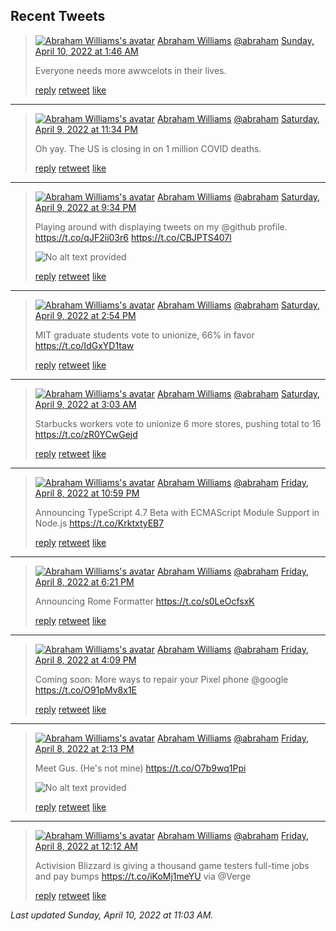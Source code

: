 ## Recent Tweets

> [![Abraham Williams's avatar](https://pbs.twimg.com/profile_images/897079141719195648/_mvh-QJH_mini.jpg)](https://twitter.com/abraham) [Abraham Williams](https://twitter.com/abraham) [@abraham](https://twitter.com/abraham) [Sunday, April 10, 2022 at 1:46 AM](https://twitter.com/abraham/status/1512970202069323782)
>
> Everyone needs more awwcelots in their lives.
>
> [reply](https://twitter.com/intent/tweet?in_reply_to=1512970202069323782) [retweet](https://twitter.com/intent/retweet?tweet_id=1512970202069323782) [like](https://twitter.com/intent/favorite?tweet_id=1512970202069323782)


---

> [![Abraham Williams's avatar](https://pbs.twimg.com/profile_images/897079141719195648/_mvh-QJH_mini.jpg)](https://twitter.com/abraham) [Abraham Williams](https://twitter.com/abraham) [@abraham](https://twitter.com/abraham) [Saturday, April 9, 2022 at 11:34 PM](https://twitter.com/abraham/status/1512937127327191054)
>
> Oh yay. The US is closing in on 1 million COVID deaths.
>
> [reply](https://twitter.com/intent/tweet?in_reply_to=1512937127327191054) [retweet](https://twitter.com/intent/retweet?tweet_id=1512937127327191054) [like](https://twitter.com/intent/favorite?tweet_id=1512937127327191054)


---

> [![Abraham Williams's avatar](https://pbs.twimg.com/profile_images/897079141719195648/_mvh-QJH_mini.jpg)](https://twitter.com/abraham) [Abraham Williams](https://twitter.com/abraham) [@abraham](https://twitter.com/abraham) [Saturday, April 9, 2022 at 9:34 PM](https://twitter.com/abraham/status/1512906793936109568)
>
> Playing around with displaying tweets on my @github profile. https://t.co/qJF2ii03r6 https://t.co/CBJPTS407l
>
> ![No alt text provided](https://pbs.twimg.com/media/FP7smmyXsAgWz8M.jpg)
>
> [reply](https://twitter.com/intent/tweet?in_reply_to=1512906793936109568) [retweet](https://twitter.com/intent/retweet?tweet_id=1512906793936109568) [like](https://twitter.com/intent/favorite?tweet_id=1512906793936109568)


---

> [![Abraham Williams's avatar](https://pbs.twimg.com/profile_images/897079141719195648/_mvh-QJH_mini.jpg)](https://twitter.com/abraham) [Abraham Williams](https://twitter.com/abraham) [@abraham](https://twitter.com/abraham) [Saturday, April 9, 2022 at 2:54 PM](https://twitter.com/abraham/status/1512806168795693068)
>
> MIT graduate students vote to unionize, 66% in favor
https://t.co/IdGxYD1taw
>
> [reply](https://twitter.com/intent/tweet?in_reply_to=1512806168795693068) [retweet](https://twitter.com/intent/retweet?tweet_id=1512806168795693068) [like](https://twitter.com/intent/favorite?tweet_id=1512806168795693068)


---

> [![Abraham Williams's avatar](https://pbs.twimg.com/profile_images/897079141719195648/_mvh-QJH_mini.jpg)](https://twitter.com/abraham) [Abraham Williams](https://twitter.com/abraham) [@abraham](https://twitter.com/abraham) [Saturday, April 9, 2022 at 3:03 AM](https://twitter.com/abraham/status/1512627218891034626)
>
> Starbucks workers vote to unionize 6 more stores, pushing total to 16 https://t.co/zR0YCwGejd
>
> [reply](https://twitter.com/intent/tweet?in_reply_to=1512627218891034626) [retweet](https://twitter.com/intent/retweet?tweet_id=1512627218891034626) [like](https://twitter.com/intent/favorite?tweet_id=1512627218891034626)


---

> [![Abraham Williams's avatar](https://pbs.twimg.com/profile_images/897079141719195648/_mvh-QJH_mini.jpg)](https://twitter.com/abraham) [Abraham Williams](https://twitter.com/abraham) [@abraham](https://twitter.com/abraham) [Friday, April 8, 2022 at 10:59 PM](https://twitter.com/abraham/status/1512565716360253442)
>
> Announcing TypeScript 4.7 Beta with ECMAScript Module Support in Node.js https://t.co/KrktxtyEB7
>
> [reply](https://twitter.com/intent/tweet?in_reply_to=1512565716360253442) [retweet](https://twitter.com/intent/retweet?tweet_id=1512565716360253442) [like](https://twitter.com/intent/favorite?tweet_id=1512565716360253442)


---

> [![Abraham Williams's avatar](https://pbs.twimg.com/profile_images/897079141719195648/_mvh-QJH_mini.jpg)](https://twitter.com/abraham) [Abraham Williams](https://twitter.com/abraham) [@abraham](https://twitter.com/abraham) [Friday, April 8, 2022 at 6:21 PM](https://twitter.com/abraham/status/1512495834088226819)
>
> Announcing Rome Formatter https://t.co/s0LeOcfsxK
>
> [reply](https://twitter.com/intent/tweet?in_reply_to=1512495834088226819) [retweet](https://twitter.com/intent/retweet?tweet_id=1512495834088226819) [like](https://twitter.com/intent/favorite?tweet_id=1512495834088226819)


---

> [![Abraham Williams's avatar](https://pbs.twimg.com/profile_images/897079141719195648/_mvh-QJH_mini.jpg)](https://twitter.com/abraham) [Abraham Williams](https://twitter.com/abraham) [@abraham](https://twitter.com/abraham) [Friday, April 8, 2022 at 4:09 PM](https://twitter.com/abraham/status/1512462583340621830)
>
> Coming soon: More ways to repair your Pixel phone @google https://t.co/O91pMv8x1E
>
> [reply](https://twitter.com/intent/tweet?in_reply_to=1512462583340621830) [retweet](https://twitter.com/intent/retweet?tweet_id=1512462583340621830) [like](https://twitter.com/intent/favorite?tweet_id=1512462583340621830)


---

> [![Abraham Williams's avatar](https://pbs.twimg.com/profile_images/897079141719195648/_mvh-QJH_mini.jpg)](https://twitter.com/abraham) [Abraham Williams](https://twitter.com/abraham) [@abraham](https://twitter.com/abraham) [Friday, April 8, 2022 at 2:13 PM](https://twitter.com/abraham/status/1512433392528338947)
>
> Meet Gus. (He's not mine) https://t.co/O7b9wq1Ppi
>
> ![No alt text provided](https://pbs.twimg.com/media/FP0-En1XEAkX9lH.jpg)
>
> [reply](https://twitter.com/intent/tweet?in_reply_to=1512433392528338947) [retweet](https://twitter.com/intent/retweet?tweet_id=1512433392528338947) [like](https://twitter.com/intent/favorite?tweet_id=1512433392528338947)


---

> [![Abraham Williams's avatar](https://pbs.twimg.com/profile_images/897079141719195648/_mvh-QJH_mini.jpg)](https://twitter.com/abraham) [Abraham Williams](https://twitter.com/abraham) [@abraham](https://twitter.com/abraham) [Friday, April 8, 2022 at 12:12 AM](https://twitter.com/abraham/status/1512221823877926913)
>
> Activision Blizzard is giving a thousand game testers full-time jobs and pay bumps https://t.co/iKoMj1meYU via @Verge
>
> [reply](https://twitter.com/intent/tweet?in_reply_to=1512221823877926913) [retweet](https://twitter.com/intent/retweet?tweet_id=1512221823877926913) [like](https://twitter.com/intent/favorite?tweet_id=1512221823877926913)


_Last updated Sunday, April 10, 2022 at 11:03 AM._
